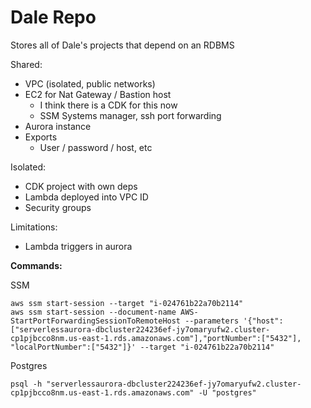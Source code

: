 # Dale Repo

Stores all of Dale's projects that depend on an RDBMS

Shared:

- VPC (isolated, public networks)
- EC2 for Nat Gateway / Bastion host
  - I think there is a CDK for this now
  - SSM Systems manager, ssh port forwarding
- Aurora instance
- Exports
  - User / password / host, etc

Isolated:

- CDK project with own deps
- Lambda deployed into VPC ID
- Security groups

Limitations:

- Lambda triggers in aurora

**Commands:**

SSM

```
aws ssm start-session --target "i-024761b22a70b2114"
aws ssm start-session --document-name AWS-StartPortForwardingSessionToRemoteHost --parameters '{"host":["serverlessaurora-dbcluster224236ef-jy7omaryufw2.cluster-cp1pjbcco8nm.us-east-1.rds.amazonaws.com"],"portNumber":["5432"], "localPortNumber":["5432"]}' --target "i-024761b22a70b2114"
```

Postgres

```
psql -h "serverlessaurora-dbcluster224236ef-jy7omaryufw2.cluster-cp1pjbcco8nm.us-east-1.rds.amazonaws.com" -U "postgres"
```
